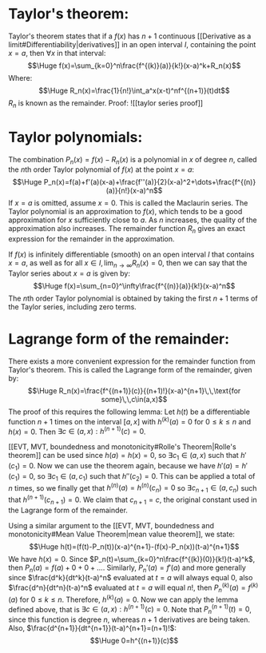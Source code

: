 
# Taylor's theorem:

Taylor's theorem states that if a $f(x)$ has $n+1$ continuous [[Derivative as a limit#Differentiability|derivatives]] in an open interval $I$, containing the point $x=a$, then $\forall x$ in that interval:$$\Huge f(x)=\sum_{k=0}^n\frac{f^{(k)}(a)}{k!}(x-a)^k+R_n(x)$$
Where:$$\Huge R_n(x)=\frac{1}{n!}\int_a^x(x-t)^nf^{(n+1)}(t)dt$$
$R_n$ is known as the remainder. Proof:
![[taylor series proof]]

# Taylor polynomials:

The combination $P_n(x)=f(x)-R_n(x)$ is a polynomial in $x$ of degree $n$, called the $n$th order Taylor polynomial of $f(x)$ at the point $x=a$:$$\Huge P_n(x)=f(a)+f'(a)(x-a)+\frac{f''(a)}{2}(x-a)^2+\dots+\frac{f^{(n)}(a)}{n!}(x-a)^n$$
If $x=a$ is omitted, assume $x=0$. This is called the Maclaurin series. The Taylor polynomial is an approximation to $f(x)$, which tends to be a good approximation for $x$ sufficiently close to $a$. As $n$ increases, the quality of the approximation also increases. The remainder function $R_n$ gives an exact expression for the remainder in the approximation.

If $f(x)$ is infinitely differentiable (smooth) on an open interval $I$ that contains $x=a$, as well as for all $x\in I,\,\lim_{n\to\infty}R_n(x)=0$, then we can say that the Taylor series about $x=a$ is given by:$$\Huge f(x)=\sum_{n=0}^\infty\frac{f^{(n)}(a)}{k!}(x-a)^n$$
The $n$th order Taylor polynomial is obtained by taking the first $n+1$ terms of the Taylor series, including zero terms.

# Lagrange form of the remainder:

There exists a more convenient expression for the remainder function from Taylor's theorem. This is called the Lagrange form of the remainder, given by:$$\Huge R_n(x)=\frac{f^{(n+1)}(c)}{(n+1)!}(x-a)^{n+1}\,\,\text{for some}\,\,c\in(a,x)$$
The proof of this requires the following lemma: Let $h(t)$ be a differentiable function $n+1$ times on the interval $[a,x]$ with $h^{(k)}(a)=0$ for $0\leq k\leq n$ and $h(x)=0$. Then $\exists c\in(a,x):h^{(n+1)}(c)=0$.

[[EVT, MVT, boundedness and monotonicity#Rolle's Theorem|Rolle's theorem]] can be used since $h(a)=h(x)=0$, so $\exists c_1\in(a,x)$ such that $h'(c_1)=0$. Now we can use the theorem again, because we have $h'(a)=h'(c_1)=0$, so $\exists c_1\in(a,c_1)$ such that $h''(c_2)=0$. This can be applied a total of $n$ times, so we finally get that $h^{(n)}(a)=h^{(n)}(c_n)=0$ so $\exists c_{n+1}\in(a,c_n)$ such that $h^{(n+1)}(c_{n+1})=0$. We claim that $c_{n+1}=c$, the original constant used in the Lagrange form of the remainder.

Using a similar argument to the [[EVT, MVT, boundedness and monotonicity#Mean Value Theorem|mean value theorem]], we state:$$\Huge h(t)=(f(t)-P_n(t))(x-a)^{n+1}-(f(x)-P_n(x))(t-a)^{n+1}$$
We have $h(x)=0$. Since $P_n(t)=\sum_{k=0}^n\frac{f^{(k)}(0)}{k!}(t-a)^k$, then $P_n(a)=f(a)+0+0+\dots$. Similarly, $P_n'(a)=f'(a)$ and more generally since $\frac{d^k}{dt^k}(t-a)^n$ evaluated at $t=a$ will always equal $0$, also $\frac{d^n}{dt^n}(t-a)^n$ evaluated at $t=a$ will equal $n!$, then $P_n^{(k)}(a)=f^{(k)}(a)$ for $0\leq k\leq n$. Therefore, $h^{(k)}(a)=0$. Now we can apply the lemma defined above, that is $\exists c\in(a,x):h^{(n+1)}(c)=0$. Note that $P_n^{(n+1)}(t)=0$, since this function is degree $n$, whereas $n+1$ derivatives are being taken. Also, $\frac{d^{n+1}}{dt^{n+1}}(t-a)^{n+1}=(n+1)!$:$$\Huge 0=h^{(n+1)}(c)$$